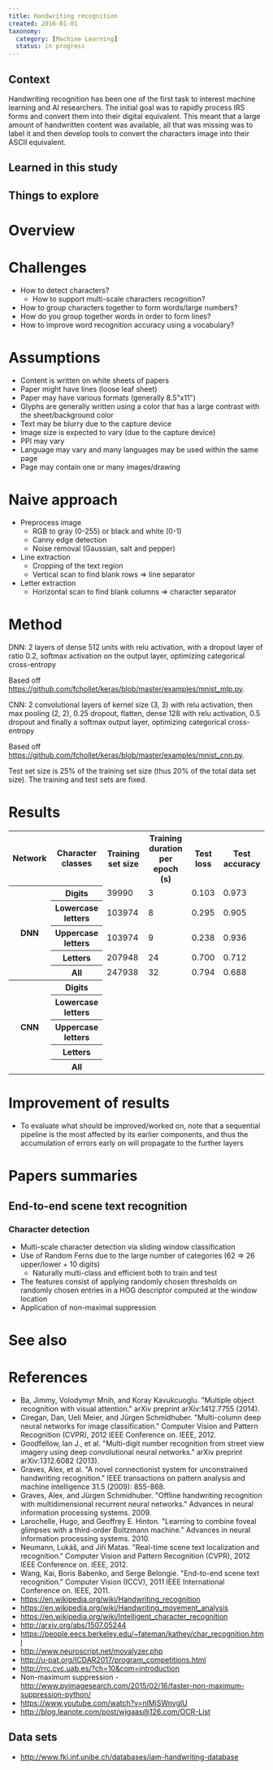 ```yaml
---
title: Handwriting recognition
created: 2016-01-01
taxonomy:
  category: [Machine Learning]
  status: in progress
---
```


## Context
Handwriting recognition has been one of the first task to interest machine learning and AI researchers. The initial goal was to rapidly process IRS forms and convert them into their digital equivalent. This meant that a large amount of handwritten content was available, all that was missing was to label it and then develop tools to convert the characters image into their ASCII equivalent.

## Learned in this study

## Things to explore

# Overview

# Challenges
* How to detect characters?
  * How to support multi-scale characters recognition?
* How to group characters together to form words/large numbers?
* How do you group together words in order to form lines?
* How to improve word recognition accuracy using a vocabulary?

# Assumptions
* Content is written on white sheets of papers
* Paper might have lines (loose leaf sheet)
* Paper may have various formats (generally 8.5"x11")
* Glyphs are generally written using a color that has a large contrast with the sheet/background color
* Text may be blurry due to the capture device
* Image size is expected to vary (due to the capture device)
* PPI may vary
* Language may vary and many languages may be used within the same page
* Page may contain one or many images/drawing

# Naive approach
* Preprocess image
	* RGB to gray (0-255) or black and white (0-1)
	* Canny edge detection
	* Noise removal (Gaussian, salt and pepper)
* Line extraction
	* Cropping of the text region
	* Vertical scan to find blank rows => line separator
* Letter extraction
	* Horizontal scan to find blank columns => character separator

# Method
DNN: 2 layers of dense 512 units with relu activation, with a dropout layer of ratio 0.2, softmax activation on the output layer, optimizing categorical cross-entropy

Based off https://github.com/fchollet/keras/blob/master/examples/mnist_mlp.py.

CNN: 2 convolutional layers of kernel size (3, 3) with relu activation, then max pooling (2, 2), 0.25 dropout, flatten, dense 128 with relu activation, 0.5 dropout and finally a softmax output layer, optimizing categorical cross-entropy

Based off https://github.com/fchollet/keras/blob/master/examples/mnist_cnn.py.


Test set size is 25% of the training set size (thus 20% of the total data set size). The training and test sets are fixed.

# Results

<table>
  <tr>
    <th style="text-align: center;">Network</th>
    <th>Character classes</th>
    <th>Training set size</th>
    <th>Training duration per epoch (s)</th>
    <th>Test loss</th>
    <th>Test accuracy</th>
  </tr>
  <tr>
    <th rowspan="5" style="text-align: center;">DNN</th>
    <th>Digits</th>
    <td>39990</td>
    <td>3</td>
    <td>0.103</td>
    <td>0.973</td>
  </tr>
  <tr>
    <th>Lowercase letters</th>
    <td>103974</td>
    <td>8</td>
    <td>0.295</td>
    <td>0.905</td>
  </tr>
  <tr>
    <th>Uppercase letters</th>
    <td>103974</td>
    <td>9</td>
    <td>0.238</td>
    <td>0.936</td>
  </tr>
  <tr>
    <th>Letters</th>
    <td>207948</td>
    <td>24</td>
    <td>0.700</td>
    <td>0.712</td>
  </tr>
  <tr>
    <th>All</th>
    <td>247938</td>
    <td>32</td>
    <td>0.794</td>
    <td>0.688</td>
  </tr>
  <tr>
    <th rowspan="5" style="text-align: center;">CNN</th>
    <th>Digits</th>
    <td></td>
    <td></td>
    <td></td>
    <td></td>
  </tr>
  <tr>
    <th>Lowercase letters</th>
    <td></td>
    <td></td>
    <td></td>
    <td></td>
  </tr>
  <tr>
    <th>Uppercase letters</th>
    <td></td>
    <td></td>
    <td></td>
    <td></td>
  </tr>
  <tr>
    <th>Letters</th>
    <td></td>
    <td></td>
    <td></td>
    <td></td>
  </tr>
  <tr>
    <th>All</th>
    <td></td>
    <td></td>
    <td></td>
    <td></td>
  </tr>
</table>

# Improvement of results
* To evaluate what should be improved/worked on, note that a sequential pipeline is the most affected by its earlier components, and thus the accumulation of errors early on will propagate to the further layers

# Papers summaries
## End-to-end scene text recognition
### Character detection
* Multi-scale character detection via sliding window classification
* Use of Random Ferns due to the large number of categories (62 => 26 upper/lower + 10 digits)
  * Naturally multi-class and efficient both to train and test
* The features consist of applying randomly chosen thresholds on randomly chosen entries in a HOG descriptor computed at the window location
* Application of non-maximal suppression

# See also

# References
* Ba, Jimmy, Volodymyr Mnih, and Koray Kavukcuoglu. "Multiple object recognition with visual attention." arXiv preprint arXiv:1412.7755 (2014).
* Ciregan, Dan, Ueli Meier, and Jürgen Schmidhuber. "Multi-column deep neural networks for image classification." Computer Vision and Pattern Recognition (CVPR), 2012 IEEE Conference on. IEEE, 2012.
* Goodfellow, Ian J., et al. "Multi-digit number recognition from street view imagery using deep convolutional neural networks." arXiv preprint arXiv:1312.6082 (2013).
* Graves, Alex, et al. "A novel connectionist system for unconstrained handwriting recognition." IEEE transactions on pattern analysis and machine intelligence 31.5 (2009): 855-868.
* Graves, Alex, and Jürgen Schmidhuber. "Offline handwriting recognition with multidimensional recurrent neural networks." Advances in neural information processing systems. 2009.
* Larochelle, Hugo, and Geoffrey E. Hinton. "Learning to combine foveal glimpses with a third-order Boltzmann machine." Advances in neural information processing systems. 2010.
* Neumann, Lukáš, and Jiří Matas. "Real-time scene text localization and recognition." Computer Vision and Pattern Recognition (CVPR), 2012 IEEE Conference on. IEEE, 2012.
* Wang, Kai, Boris Babenko, and Serge Belongie. "End-to-end scene text recognition." Computer Vision (ICCV), 2011 IEEE International Conference on. IEEE, 2011.
* https://en.wikipedia.org/wiki/Handwriting_recognition
* https://en.wikipedia.org/wiki/Handwriting_movement_analysis
* https://en.wikipedia.org/wiki/Intelligent_character_recognition
* http://arxiv.org/abs/1507.05244
* https://people.eecs.berkeley.edu/~fateman/kathey/char_recognition.html
* http://www.neuroscript.net/movalyzer.php
* http://u-pat.org/ICDAR2017/program_competitions.html
* http://rrc.cvc.uab.es/?ch=10&com=introduction
* Non-maximum suppression - http://www.pyimagesearch.com/2015/02/16/faster-non-maximum-suppression-python/
* https://www.youtube.com/watch?v=nlMjSWnvglU
* http://blog.leanote.com/post/wjgaas@126.com/OCR-List

## Data sets
* http://www.fki.inf.unibe.ch/databases/iam-handwriting-database